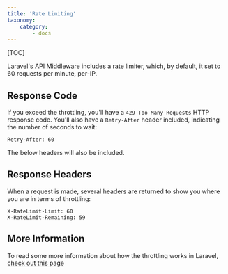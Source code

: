 ```yaml
---
title: 'Rate Limiting'
taxonomy:
    category:
        - docs
---
```


[TOC]

Laravel's API Middleware includes a rate limiter, which, by default, it set to 60 requests per minute, per-IP.

## Response Code

If you exceed the throttling, you'll have a `429 Too Many Requests` HTTP response code. You'll also have a `Retry-After` header included, indicating the number of seconds to wait:

```http
Retry-After: 60
```

The below headers will also be included.

## Response Headers

When a request is made, several headers are returned to show you where you are in terms of throttling:

```http
X-RateLimit-Limit: 60
X-RateLimit-Remaining: 59
```

## More Information

To read some more information about how the throttling works in Laravel, [check out this page](https://mattstauffer.com/blog/api-rate-limiting-in-laravel-5-2/)
